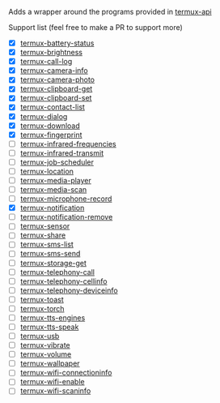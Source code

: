 
Adds a wrapper around the programs provided in [termux-api](https://wiki.termux.com/wiki/Termux:API)

Support list (feel free to make a PR to support more)
 - [x] [termux-battery-status](https://wiki.termux.com/wiki/Termux-battery-status)
 - [x] [termux-brightness](https://wiki.termux.com/wiki/Termux-brightness)
 - [x] [termux-call-log](https://wiki.termux.com/wiki/Termux-call-log)
 - [x] [termux-camera-info](https://wiki.termux.com/wiki/Termux-camera-info)
 - [x] [termux-camera-photo](https://wiki.termux.com/wiki/Termux-camera-photo)
 - [x] [termux-clipboard-get](https://wiki.termux.com/wiki/Termux-clipboard-get)
 - [x] [termux-clipboard-set](https://wiki.termux.com/wiki/Termux-clipboard-set)
 - [x] [termux-contact-list](https://wiki.termux.com/wiki/Termux-contact-list)
 - [x] [termux-dialog](https://wiki.termux.com/wiki/Termux-dialog)
 - [x] [termux-download](https://wiki.termux.com/wiki/Termux-download)
 - [x] [termux-fingerprint](https://wiki.termux.com/wiki/Termux-fingerprint)
 - [ ] [termux-infrared-frequencies](https://wiki.termux.com/wiki/Termux-infrared-frequencies)
 - [ ] [termux-infrared-transmit](https://wiki.termux.com/wiki/Termux-infrared-transmit)
 - [ ] [termux-job-scheduler](https://wiki.termux.com/index.php?title=Termux-job-scheduler&action=edit&redlink=1)
 - [ ] [termux-location](https://wiki.termux.com/wiki/Termux-location)
 - [ ] [termux-media-player](https://wiki.termux.com/wiki/Termux-media-player)
 - [ ] [termux-media-scan](https://wiki.termux.com/wiki/Termux-media-scan)
 - [ ] [termux-microphone-record](https://wiki.termux.com/wiki/Termux-microphone-record)
 - [x] [termux-notification](https://wiki.termux.com/wiki/Termux-notification)
 - [ ] [termux-notification-remove](https://wiki.termux.com/wiki/Termux-notification-remove)
 - [ ] [termux-sensor](https://wiki.termux.com/wiki/Termux-sensor)
 - [ ] [termux-share](https://wiki.termux.com/wiki/Termux-share)
 - [ ] [termux-sms-list](https://wiki.termux.com/wiki/Termux-sms-list)
 - [ ] [termux-sms-send](https://wiki.termux.com/wiki/Termux-sms-send)
 - [ ] [termux-storage-get](https://wiki.termux.com/wiki/Termux-storage-get)
 - [ ] [termux-telephony-call](https://wiki.termux.com/wiki/Termux-telephony-call)
 - [ ] [termux-telephony-cellinfo](https://wiki.termux.com/wiki/Termux-telephony-cellinfo)
 - [ ] [termux-telephony-deviceinfo](https://wiki.termux.com/wiki/Termux-telephony-deviceinfo)
 - [ ] [termux-toast](https://wiki.termux.com/wiki/Termux-toast)
 - [ ] [termux-torch](https://wiki.termux.com/wiki/Termux-torch)
 - [ ] [termux-tts-engines](https://wiki.termux.com/wiki/Termux-tts-engines)
 - [ ] [termux-tts-speak](https://wiki.termux.com/wiki/Termux-tts-speak)
 - [ ] [termux-usb](https://wiki.termux.com/wiki/Termux-usb)
 - [ ] [termux-vibrate](https://wiki.termux.com/wiki/Termux-vibrate)
 - [ ] [termux-volume](https://wiki.termux.com/wiki/Termux-volume)
 - [ ] [termux-wallpaper](https://wiki.termux.com/wiki/Termux-wallpaper)
 - [ ] [termux-wifi-connectioninfo](https://wiki.termux.com/wiki/Termux-wifi-connectioninfo)
 - [ ] [termux-wifi-enable](https://wiki.termux.com/wiki/Termux-wifi-enable)
 - [ ] [termux-wifi-scaninfo](https://wiki.termux.com/wiki/Termux-wifi-scaninfo)
